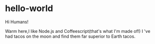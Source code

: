 # hello-world

Hi Humans!

Warm  here,I like Node.js and Coffeescript(that's what I'm made of!)
I 've had tacos on the moon and find them far superior to Earth tacos.
